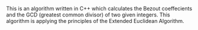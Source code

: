 This is an algorithm written in C++ which calculates the Bezout coeffecients and the GCD (greatest common divisor) of two given integers. 
This algorithm is applying the principles of the Extended Euclidean Algorithm.
